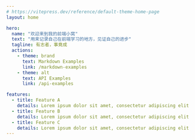 ```yaml
---
# https://vitepress.dev/reference/default-theme-home-page
layout: home

hero:
  name: "欢迎来到我的前端小窝"
  text: "用来记录自己在前端学习的地方，见证自己的进步"
  tagline: 有志者，事竟成
  actions:
    - theme: brand
      text: Markdown Examples
      link: /markdown-examples
    - theme: alt
      text: API Examples
      link: /api-examples

features:
  - title: Feature A
    details: Lorem ipsum dolor sit amet, consectetur adipiscing elit
  - title: Feature B
    details: Lorem ipsum dolor sit amet, consectetur adipiscing elit
  - title: Feature C
    details: Lorem ipsum dolor sit amet, consectetur adipiscing elit
---
```


